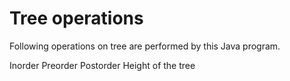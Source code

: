 # Tree operations

Following operations on tree are performed by this Java program.

Inorder
Preorder
Postorder
Height of the tree

